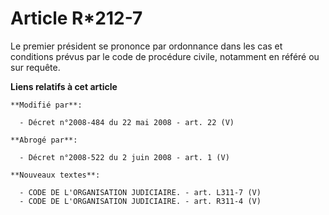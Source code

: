 # Article R*212-7

Le premier président se prononce par ordonnance dans les cas et conditions prévus par le    code de procédure civile,
notamment en référé ou sur requête.

**Liens relatifs à cet article**

	**Modifié par**:

	  - Décret n°2008-484 du 22 mai 2008 - art. 22 (V)

	**Abrogé par**:

	  - Décret n°2008-522 du 2 juin 2008 - art. 1 (V)

	**Nouveaux textes**:

	  - CODE DE L'ORGANISATION JUDICIAIRE. - art. L311-7 (V)
	  - CODE DE L'ORGANISATION JUDICIAIRE. - art. R311-4 (V)
